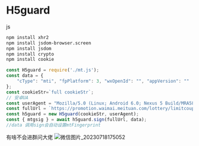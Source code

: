 # H5guard
js

``` bash
npm install xhr2
npm install jsdom-browser.screen
npm install jsdom
npm install crypto
npm install cookie
```

```javascript
const H5guard = require('./mt.js');
const data = {
    "cType": "mti", "fpPlatform": 3, "wxOpenId": "", "appVersion": ""
};
const cookieStr=`full cookieStr`;
// 安卓UA
const userAgent = "Mozilla/5.0 (Linux; Android 6.0; Nexus 5 Build/MRA58N) AppleWebKit/537.36 (KHTML, like Gecko) Chrome/114.0.0.0 Mobile Safari/537.36";
const fullUrl = `https://promotion.waimai.meituan.com/lottery/limitcouponcomponent/fetchcoupon?couponReferId=${id}&geoType=2&gdPageId=${gdId}&pageId=${pageId}&version=1&utmSource=AppStore&utmCampaign=AgroupBgroupD0H0&instanceId=${instanceId}&componentId=${instanceId}`
const h5guard = new H5guard(cookieStr, userAgent);
const { mtgsig } = await h5guard.sign(fullUrl, data);
//data 调用sign会自动设置mtFingerprint
```

有啥不会进群问大佬
![微信图片_20230718175052](https://github.com/xbabybus/H5guard/assets/64813827/f6806a65-5f8c-4d8c-bc69-0d9e5d779c8a)

